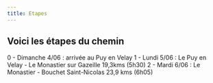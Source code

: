 ```yaml
---
title: Etapes
---
```

## Voici les étapes du chemin

0 - Dimanche 4/06 : arrivée au Puy en Velay
1 - Lundi 5/06 : Le Puy en Velay - Le Monastier sur Gazeille 19,3kms (5h30)
2 - Mardi 6/06 : Le Monastier -  Bouchet Saint-Nicolas 23,9 kms (6h05)